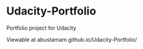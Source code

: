 Udacity-Portfolio
=================

Portfolio project for Udacity

Viewable at abustamam.github.io/Udacity-Portfolio/
